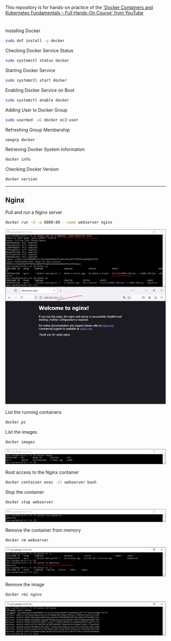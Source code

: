 This repository is for hands-on practice of the ['Docker Containers and Kubernetes Fundamentals – Full Hands-On Course' from YouTube](https://www.youtube.com/watch?v=kTp5xUtcalw)
#

Installing Docker
```bash
sudo dnf install -y docker
```

Checking Docker Service Status
```bash
sudo systemctl status docker
```

Starting Docker Service
```bash
sudo systemctl start docker
```

Enabling Docker Service on Boot
```bash
sudo systemctl enable docker
```

Adding User to Docker Group
```bash
sudo usermod -aG docker ec2-user
```

Refreshing Group Membership
```bash
newgrp docker
```

Retrieving Docker System Information
```bash
docker info
```

Checking Docker Version
```bash
docker version
```

---

## Nginx

Pull and run a Nginx server
```bash
docker run -d -p 8080:80 --name webserver nginx
```

<div align="center">
  <img src="SS/1.png"/>
</div>

List the running containers
```bash
docker ps
```
List the images
```bash
docker images
```

<div align="center">
  <img src="SS/3.png"/>
</div>

Root access to the Nginx container
```bash
docker container exec -it webserver bash
```
Stop the container
```bash
docker stop webserver
```

<div align="center">
  <img src="SS/4.png"/>
</div>

Remove the container from memory
```bash
docker rm webserver
```

<div align="center">
  <img src="SS/5.png"/>
</div>

Remove the image
```bash
docker rmi nginx
```

<div align="center">
  <img src="SS/6.png"/>
</div>

